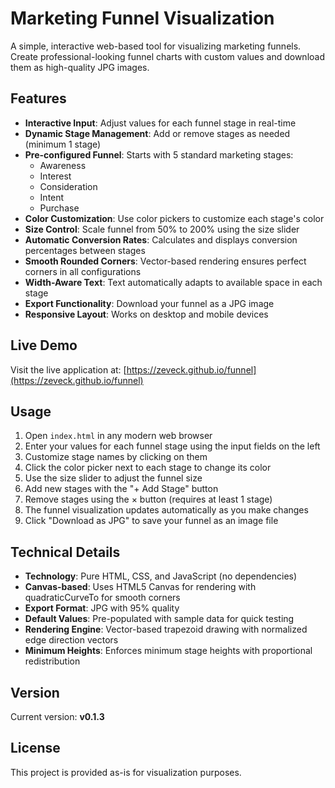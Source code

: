 # Marketing Funnel Visualization

A simple, interactive web-based tool for visualizing marketing funnels. Create professional-looking funnel charts with custom values and download them as high-quality JPG images.

## Features

- **Interactive Input**: Adjust values for each funnel stage in real-time
- **Dynamic Stage Management**: Add or remove stages as needed (minimum 1 stage)
- **Pre-configured Funnel**: Starts with 5 standard marketing stages:
  - Awareness
  - Interest
  - Consideration
  - Intent
  - Purchase
- **Color Customization**: Use color pickers to customize each stage's color
- **Size Control**: Scale funnel from 50% to 200% using the size slider
- **Automatic Conversion Rates**: Calculates and displays conversion percentages between stages
- **Smooth Rounded Corners**: Vector-based rendering ensures perfect corners in all configurations
- **Width-Aware Text**: Text automatically adapts to available space in each stage
- **Export Functionality**: Download your funnel as a JPG image
- **Responsive Layout**: Works on desktop and mobile devices

## Live Demo

Visit the live application at: [https://zeveck.github.io/funnel](https://zeveck.github.io/funnel)

## Usage

1. Open `index.html` in any modern web browser
2. Enter your values for each funnel stage using the input fields on the left
3. Customize stage names by clicking on them
4. Click the color picker next to each stage to change its color
5. Use the size slider to adjust the funnel size
6. Add new stages with the "+ Add Stage" button
7. Remove stages using the × button (requires at least 1 stage)
8. The funnel visualization updates automatically as you make changes
9. Click "Download as JPG" to save your funnel as an image file

## Technical Details

- **Technology**: Pure HTML, CSS, and JavaScript (no dependencies)
- **Canvas-based**: Uses HTML5 Canvas for rendering with quadraticCurveTo for smooth corners
- **Export Format**: JPG with 95% quality
- **Default Values**: Pre-populated with sample data for quick testing
- **Rendering Engine**: Vector-based trapezoid drawing with normalized edge direction vectors
- **Minimum Heights**: Enforces minimum stage heights with proportional redistribution

## Version

Current version: **v0.1.3**

## License

This project is provided as-is for visualization purposes.
